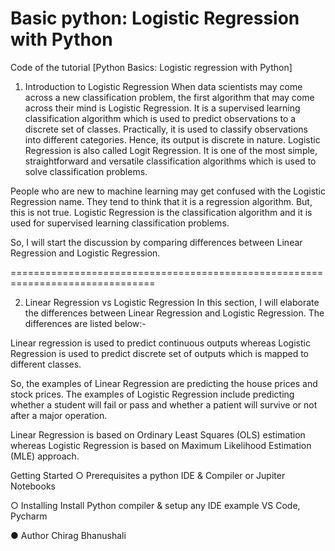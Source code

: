 # Basic python: Logistic Regression with Python
Code of the tutorial [Python Basics: Logistic regression with Python]

1. Introduction to Logistic Regression
When data scientists may come across a new classification problem, the first algorithm that may come across their mind is Logistic Regression. It is a supervised learning classification algorithm which is used to predict observations to a discrete set of classes. Practically, it is used to classify observations into different categories. Hence, its output is discrete in nature. Logistic Regression is also called Logit Regression. It is one of the most simple, straightforward and versatile classification algorithms which is used to solve classification problems.

People who are new to machine learning may get confused with the Logistic Regression name. They tend to think that it is a regression algorithm. But, this is not true. Logistic Regression is the classification algorithm and it is used for supervised learning classification problems.

So, I will start the discussion by comparing differences between Linear Regression and Logistic Regression.

===============================================================================

2. Linear Regression vs Logistic Regression
In this section, I will elaborate the differences between Linear Regression and Logistic Regression. The differences are listed below:-

Linear regression is used to predict continuous outputs whereas Logistic Regression is used to predict discrete set of outputs which is mapped to different classes.

So, the examples of Linear Regression are predicting the house prices and stock prices. The examples of Logistic Regression include predicting whether a student will fail or pass and whether a patient will survive or not after a major operation.

Linear Regression is based on Ordinary Least Squares (OLS) estimation whereas Logistic Regression is based on Maximum Likelihood Estimation (MLE) approach.

Getting Started
○ Prerequisites
a python IDE & Compiler or Jupiter Notebooks 

○ Installing
Install Python compiler & setup any IDE example VS Code, Pycharm

● Author
Chirag Bhanushali
